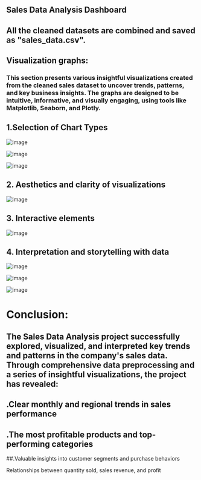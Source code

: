 ## Sales Data Analysis Dashboard

## All the cleaned datasets are combined and saved as "sales_data.csv".

## Visualization graphs:
### This section presents various insightful visualizations created from the cleaned sales dataset to uncover trends, patterns, and key business insights. The graphs are designed to be intuitive, informative, and visually engaging, using tools like Matplotlib, Seaborn, and Plotly.

## 1.Selection of Chart Types
![image](https://github.com/user-attachments/assets/f4ad122e-0edf-4644-8413-4d8783502670)


![image](https://github.com/user-attachments/assets/c12394c9-187b-44d7-a831-922d31d389f9)


![image](https://github.com/user-attachments/assets/0459c559-1a2d-4f65-ace2-1a6a81084666)

## 2. Aesthetics and clarity of visualizations

![image](https://github.com/user-attachments/assets/5d49f70a-52d8-4c69-a920-33d5f3c414d1)


## 3. Interactive elements

![image](https://github.com/user-attachments/assets/598cc9cf-a727-4d4c-9690-78892b57cb59)

## 4. Interpretation and storytelling with data

![image](https://github.com/user-attachments/assets/1a894045-5577-4a72-84e3-e0dc46809c33)

![image](https://github.com/user-attachments/assets/126dcd0e-efe2-49fc-a560-12bf60d16e32)

![image](https://github.com/user-attachments/assets/0769a9ac-d775-48b6-b793-737151b427f0)

# Conclusion:

## The Sales Data Analysis project successfully explored, visualized, and interpreted key trends and patterns in the company's sales data. Through comprehensive data preprocessing and a series of insightful visualizations, the project has revealed:

## .Clear monthly and regional trends in sales performance

## .The most profitable products and top-performing categories

##.Valuable insights into customer segments and purchase behaviors

Relationships between quantity sold, sales revenue, and profit
